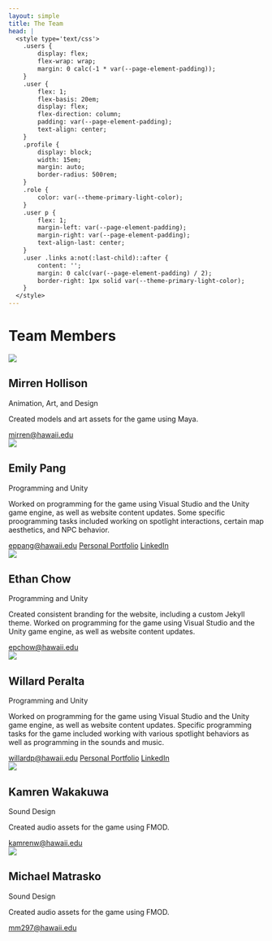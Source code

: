 ```yaml
---
layout: simple
title: The Team
head: |
  <style type='text/css'>
  	.users {
  		display: flex;
  		flex-wrap: wrap;
  		margin: 0 calc(-1 * var(--page-element-padding));
  	}
  	.user {
  		flex: 1;
  		flex-basis: 20em;
  		display: flex;
  		flex-direction: column;
  		padding: var(--page-element-padding);
  		text-align: center;
  	}
  	.profile {
  		display: block;
  		width: 15em;
  		margin: auto;
  		border-radius: 500rem;
  	}
  	.role {
  		color: var(--theme-primary-light-color);
  	}
  	.user p {
  		flex: 1;
  		margin-left: var(--page-element-padding);
  		margin-right: var(--page-element-padding);
  		text-align-last: center;
  	}
  	.user .links a:not(:last-child)::after {
  		content: '';
  		margin: 0 calc(var(--page-element-padding) / 2);
  		border-right: 1px solid var(--theme-primary-light-color);
  	}
  </style>
---
```

# Team Members
<div class='users'>
	<div class='user'>
		<img class='profile' src='{{site.baseurl}}/assets/team/mirrenhollison.jpg'>
		<h2>Mirren Hollison</h2>
		<div class='role'>Animation, Art, and Design</div>
		<p>Created models and art assets for the game using Maya.</p>
		<div class='links'>
			<a href='mailto:mirren@hawaii.edu'>mirren@hawaii.edu</a>
		</div>
	</div>
	<div class='user'>
		<img class='profile' src='{{site.baseurl}}/assets/team/emilypang.jpg'>
		<h2>Emily Pang</h2>
		<div class='role'>Programming and Unity</div>
		<p>Worked on programming for the game using Visual Studio and the Unity game engine, as well as website content updates. Some specific proogramming tasks included working on spotlight interactions, certain map aesthetics, and NPC behavior.</p>
		<div class='links'>
			<a href='mailto:eppang@hawaii.edu'>eppang@hawaii.edu</a>
            <a href='https://eppang.github.io/'>Personal Portfolio</a>
            <a href='https://www.linkedin.com/in/emily-pang-45406b16a/'>LinkedIn</a>
		</div>
	</div>
	<div class='user'>
		<img class='profile' src='{{site.baseurl}}/assets/team/ethanchow.jpg'>
		<h2>Ethan Chow</h2>
		<div class='role'>Programming and Unity</div>
		<p>Created consistent branding for the website, including a custom Jekyll theme. Worked on programming for the game using Visual Studio and the Unity game engine, as well as website content updates.</p>
		<div class='links'>
			<a href='mailto:epchow@hawaii.edu'>epchow@hawaii.edu</a>
		</div>
	</div>
	<div class='user'>
		<img class='profile' src='{{site.baseurl}}/assets/team/willardperalta.jpg'>
		<h2>Willard Peralta</h2>
		<div class='role'>Programming and Unity</div>
		<p>Worked on programming for the game using Visual Studio and the Unity game engine, as well as website content updates. Specific programming tasks for the game included working with various spotlight behaviors as well as programming in the sounds and music.</p>
		<div class='links'>
			<a href='mailto:willardp@hawaii.edu'>willardp@hawaii.edu</a>
			<a href='https://willardperalta.github.io/'>Personal Portfolio</a>
			<a href='https://www.linkedin.com/in/willard-peralta-2341b6139/'>LinkedIn</a>
		</div>
	</div>
	<div class='user'>
<!--		<img class='profile' src='{{site.baseurl}}/assets/team/kamrenwakakuwa.jpg'>-->
		<img class='profile' src='{{site.baseurl}}/assets/team/missing.svg'>
		<h2>Kamren Wakakuwa</h2>
		<div class='role'>Sound Design</div>
		<p>Created audio assets for the game using FMOD.</p>
		<div class='links'>
			<a href='mailto:kamrenw@hawaii.edu'>kamrenw@hawaii.edu</a>
		</div>
	</div>
	<div class='user'>
<!--		<img class='profile' src='{{site.baseurl}}/assets/team/michaelmatrasko.jpg'>-->
		<img class='profile' src='{{site.baseurl}}/assets/team/missing.svg'>
		<h2>Michael Matrasko</h2>
		<div class='role'>Sound Design</div>
		<p>Created audio assets for the game using FMOD.</p>
		<div class='links'>
			<a href='mailto:mm297@hawaii.edu'>mm297@hawaii.edu</a>
		</div>
	</div>
</div>
